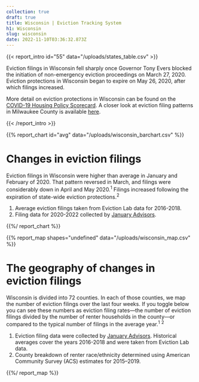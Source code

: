 ```yaml
---
collection: true
draft: true
title: Wisconsin | Eviction Tracking System
h1: Wisconsin
slug: wisconsin
date: 2022-11-10T03:36:32.873Z
---
```

{{< report_intro id="55" data="/uploads/states_table.csv" >}}

Eviction filings in Wisconsin fell sharply once Governor Tony Evers blocked the initiation of non-emergency eviction proceedings on March 27, 2020. Eviction protections in Wisconsin began to expire on May 26, 2020, after which filings increased.

More detail on eviction protections in Wisconsin can be found on the [COVID-19 Housing Policy Scorecard](https://evictionlab.org/covid-policy-scorecard/wi/). A closer look at eviction filing patterns in Milwaukee County is available [here](https://evictionlab.org/eviction-tracking/milwaukee-wi/).

{{< /report_intro >}}


{{% report_chart id="avg" data="/uploads/wisconsin_barchart.csv" %}}

# Changes in eviction filings

Eviction filings in Wisconsin were higher than average in January and February of 2020. That pattern reversed in March, and filings were considerably down in April and May 2020.<sup>1</sup> Filings increased following the expiration of state-wide eviction protections.<sup>2</sup>

1. Average eviction filings taken from Eviction Lab data for 2016-2018. 
2. Filing data for 2020-2022 collected by [January Advisors](https://www.januaryadvisors.com/).

{{%/ report_chart %}}



{{% report_map shapes="undefined" data="/uploads/wisconsin_map.csv" %}}

# The geography of changes in eviction filings

Wisconsin is divided into 72 counties. In each of those counties, we map the number of eviction filings over the last four weeks. If you toggle below you can see these numbers as eviction filing rates—the number of eviction filings divided by the number of renter households in the county—or compared to the typical number of filings in the average year.<sup>1</sup> <sup>2</sup>

1. Eviction filing data were collected by [January Advisors](https://www.januaryadvisors.com/). Historical averages cover the years 2016-2018 and were taken from Eviction Lab data. 
2. County breakdown of renter race/ethnicity determined using American Community Survey (ACS) estimates for 2015–2019.

{{%/ report_map %}}